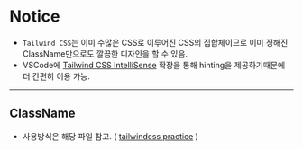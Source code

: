 # Notice
* `Tailwind CSS`는 이미 수많은 CSS로 이루어진 CSS의 집합체이므로 이미 정해진 ClassName만으로도 깔끔한 디자인을 할 수 있음.
* VSCode에 [Tailwind CSS IntelliSense](https://marketplace.visualstudio.com/items?itemName=bradlc.vscode-tailwindcss) 확장을 통해 hinting을 제공하기때문에 더 간편히 이용 가능.

---

## ClassName
* 사용방식은 해당 파일 참고. ( [tailwindcss practice](/app/tailwind/page.tsx) )